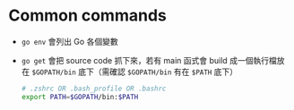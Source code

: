 # Common commands

- `go env` 會列出 Go 各個變數
- `go get` 會把 source code 抓下來，若有 main 函式會 build 成一個執行檔放在 `$GOPATH/bin` 底下（需確認 `$GOPATH/bin` 有在 `$PATH` 底下）

  ```bash
  # .zshrc OR .bash_profile OR .bashrc
  export PATH=$GOPATH/bin:$PATH
  ```